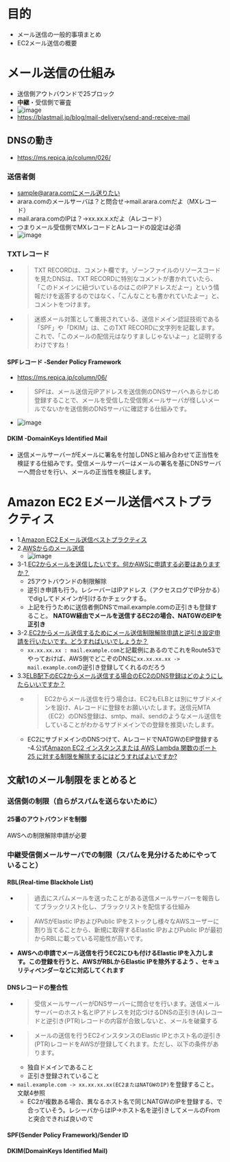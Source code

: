 # 目的
- メール送信の一般的事項まとめ
- EC2メール送信の概要

# メール送信の仕組み
- 送信側アウトバウンドで25ブロック
- **中継**・受信側で審査
- ![image](https://user-images.githubusercontent.com/60077121/109823184-0c0e0880-7c7b-11eb-922b-a946c2898a95.png)
- https://blastmail.jp/blog/mail-delivery/send-and-receive-mail

## DNSの動き
- https://ms.repica.jp/column/026/

### 送信者側
- sample@arara.comにメール送りたい
- arara.comのメールサーバは？と問合せ→mail.arara.comだよ（MXレコード）
- mail.arara.comのIPは？→xx.xx.x.xだよ（Aレコード）
- つまりメール受信側でMXレコードとAレコードの設定は必須
- ![image](https://user-images.githubusercontent.com/60077121/109824071-d3bafa00-7c7b-11eb-8191-95f5083642c2.png)

### TXTレコード
- >TXT RECORDは、コメント欄です。ゾーンファイルのリソースコードを見たDNSは、TXT RECORDに特別なコメントが書かれていたら、「このドメインに紐づいているのはこのIPアドレスだよー」という情報だけを返答するのではなく、「こんなことも書かれていたよー」と、コメントをつけます。
- >迷惑メール対策として重視されている、送信ドメイン認証技術である「SPF」や「DKIM」は、このTXT RECORDに文字列を記載します。これで、「このメールの配信元はなりすましじゃないよー」と証明するわけですね！

#### SPFレコード -Sender Policy Framework
- https://ms.repica.jp/column/06/
- >SPFは、メール送信元IPアドレスを送信側のDNSサーバへあらかじめ登録することで、メールを受信した受信側メールサーバが怪しいメールでないかを送信側のDNSサーバに確認する仕組みです。
- ![image](https://user-images.githubusercontent.com/60077121/109824839-8c813900-7c7c-11eb-9ca9-ebc3345aecdf.png)

#### DKIM -DomainKeys Identified Mail
- 送信メールサーバーがEメールに署名を付加しDNSと組み合わせて正当性を検証する仕組みです。受信メールサーバーはメールの署名を基にDNSサーバーへ問合せを行い、メールの正当性を検証します。


# Amazon EC2 Eメール送信ベストプラクティス
- 1.[Amazon EC2 Eメール送信ベストプラクティス](https://dev.classmethod.jp/articles/ec2-send-email-best-practice/)
- 2.[AWSからのメール送信](https://www.slideshare.net/AmazonWebServicesJapan/aws-30934799)
  - ![image](https://user-images.githubusercontent.com/60077121/109827921-82ad0500-7c7f-11eb-97a0-f31225a9dd5a.png)
- 3-1.[EC2からメールを送信したいです。何かAWSに申請する必要はありますか？](https://support.serverworks.co.jp/hc/ja/articles/115008163087)
  - 25アウトバウンドの制限解除
  - 逆引き申請も行う。レシーバーはIPアドレス（アクセスログでIP分かる）でdigしてドメインが引けるかチェックする。
  - 上記を行うために送信者側DNSでmail.example.comの正引きも登録すること。 **NATGW経由でメールを送信するEC2の場合、NATGWのEIPを正引き**
- 3-2.[EC2からメール送信するためにメール送信制限解除申請と逆引き設定申請を行いたいです。どうすればいいでしょうか？](https://support.serverworks.co.jp/hc/ja/articles/115008315608)
  - `xx.xx.xx.xx : mail.example.com`と記載例にあるのでこれをRoute53でやっておけば、AWS側でどこぞのDNSに`xx.xx.xx.xx -> mail.example.com`の逆引き登録してくれるのだろう
- 3.3[ELB配下のEC2からメール送信する場合のEC2のDNS登録はどのようにしたらいいですか？](https://support.serverworks.co.jp/hc/ja/articles/115006282408)
  - >EC2からメール送信を行う場合は、EC2もELBとは別にサブドメインを設け、Aレコードに登録をお願いいたします。送信元MTA（EC2）のDNS登録は、smtp、mail、sendのようなメール送信をしていることがわかるサブドメインでの登録を推奨いたします。
  - EC2にサブドメインのDNSつけて、AレコードでNATGWのEIP登録する
-4.公式[Amazon EC2 インスタンスまたは AWS Lambda 関数のポート 25 に対する制限を解除するにはどうすればよいですか?](https://aws.amazon.com/jp/premiumsupport/knowledge-center/ec2-port-25-throttle/)

## 文献1のメール制限をまとめると
### 送信側の制限（自らがスパムを送らないために）
#### 25番のアウトバウンドを制御
AWSへの制限解除申請が必要

### 中継受信側メールサーバでの制限（スパムを見分けるためにやっていること）
#### RBL(Real-time Blackhole List)
- >過去にスパムメールを送ったことがある送信メールサーバーを報告してブラックリスト化し、ブラックリストを配信する仕組み
- >AWSがElastic IPおよびPublic IPをストックし様々なAWSユーザーに割り当てることから、新規に取得するElastic IPおよびPublic IPが最初からRBLに載っている可能性が高いです。
- **AWSへの申請でメール送信を行うEC2にひも付けるElastic IPを入力します。この登録を行うと、AWSがRBLからElastic IPを除外するよう 、セキュリティベンダーなどに対応してくれます**

#### DNSレコードの整合性
- >受信メールサーバーがDNSサーバーに問合せを行います。送信メールサーバーのホスト名とIPアドレスを対応づけるDNSの正引き(A)レコードと逆引き(PTR)レコードの内容が合致しないと、メールを破棄する
- >メールの送信を行うEC2インスタンスのElastic IPとホスト名の逆引き(PTR)レコードをAWSが登録してくれます。ただし、以下の条件があります。
  - 独自ドメインであること
  - 正引き登録されていること
- `mail.example.com -> xx.xx.xx.xx(EC2またはNATGWのIP)`を登録すること。文献4参照
  - EC2が複数ある場合、異なるホスト名で同じNATGWのIPを登録する、で合っていそう。レシーバからはIP→ホスト名を逆引きしてメールのFromと突合できれば良いので

#### SPF(Sender Policy Framework)/Sender ID

#### DKIM(DomainKeys Identified Mail)
